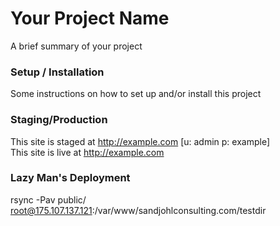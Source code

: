 Your Project Name
=================
A brief summary of your project

### Setup / Installation
Some instructions on how to set up and/or install this project

### Staging/Production
This site is staged at http://example.com [u: admin p: example]    
This site is live at http://example.com

### Lazy Man's Deployment
rsync -Pav public/ root@175.107.137.121:/var/www/sandjohlconsulting.com/testdir
